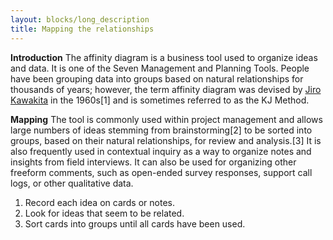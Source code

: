 ```yaml
---
layout: blocks/long_description
title: Mapping the relationships
---
```


**Introduction**
The affinity diagram is a business tool used to organize ideas and data. It is one of the Seven Management and Planning Tools. People have been grouping data into groups based on natural relationships for thousands of years; however, the term affinity diagram was devised by [Jiro Kawakita](http://www.dta.gov.au) in the 1960s[1] and is sometimes referred to as the KJ Method.

**Mapping**
The tool is commonly used within project management and allows large numbers of ideas stemming from brainstorming[2] to be sorted into groups, based on their natural relationships, for review and analysis.[3] It is also frequently used in contextual inquiry as a way to organize notes and insights from field interviews. It can also be used for organizing other freeform comments, such as open-ended survey responses, support call logs, or other qualitative data.

1. Record each idea on cards or notes.
2. Look for ideas that seem to be related.
3. Sort cards into groups until all cards have been used.
